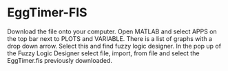 # EggTimer-FIS

Download the file onto your computer. 
Open MATLAB and select APPS on the top bar next to PLOTS and VARIABLE.
There is a list of graphs with a drop down arrow. Select this and find fuzzy logic designer. 
In the pop up of the Fuzzy Logic Designer select file, import, from file and select the EggTimer.fis previously downloaded. 

